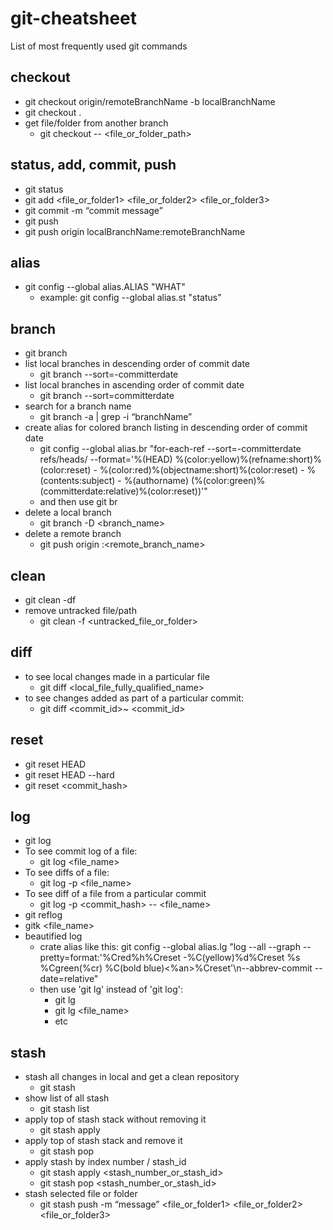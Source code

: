 # git-cheatsheet
List of most frequently used git commands

## checkout
* git checkout origin/remoteBranchName -b localBranchName
* git checkout .
* get file/folder from another branch
  - git checkout <branch> -- <file_or_folder_path>

## status, add, commit, push
* git status
* git add <file_or_folder1> <file_or_folder2> <file_or_folder3>
* git commit -m “commit message”
* git push
* git push origin localBranchName:remoteBranchName

## alias
* git config --global alias.ALIAS "WHAT"
  - example: git config --global alias.st "status"

## branch
* git branch
* list local branches in descending order of commit date
  - git branch --sort=-committerdate
* list local branches in ascending order of commit date
  - git branch --sort=committerdate
* search for a branch name
  - git branch -a | grep -i “branchName”
* create alias for colored branch listing in descending order of commit date
  - git config --global alias.br "for-each-ref --sort=-committerdate refs/heads/ --format='%(HEAD) %(color:yellow)%(refname:short)%(color:reset) - %(color:red)%(objectname:short)%(color:reset) - %(contents:subject) - %(authorname) (%(color:green)%(committerdate:relative)%(color:reset))'" 
  - and then use git br
* delete a local branch
  - git branch -D <branch_name>
* delete a remote branch
  - git push origin :<remote_branch_name>

## clean
* git clean -df
* remove untracked file/path
  - git clean -f <untracked_file_or_folder>

## diff
* to see local changes made in a particular file
  - git diff <local_file_fully_qualified_name>
* to see changes added as part of a particular commit:
  - git diff <commit_id>~ <commit_id>

## reset
* git reset HEAD
* git reset HEAD --hard
* git reset <commit_hash>

## log
* git log
* To see commit log of a file:
  - git log <file_name>
* To see diffs of a file:
  - git log -p <file_name>
* To see diff of a file from a particular commit
  - git log -p <commit_hash> -- <file_name>
* git reflog
* gitk <file_name>
* beautified log
  - crate alias like this: git config --global alias.lg "log --all --graph --pretty=format:'%Cred%h%Creset -%C(yellow)%d%Creset %s %Cgreen(%cr) %C(bold blue)<%an>%Creset'\n--abbrev-commit --date=relative"
  - then use 'git lg' instead of 'git log':
    * git lg
    * git lg <file_name>
    * etc

## stash
* stash all changes in local and get a clean repository
  - git stash
* show list of all stash
  - git stash list
* apply top of stash stack without removing it
  - git stash apply 
* apply top of stash stack and remove it
  - git stash pop 
* apply stash by index number / stash_id
  - git stash apply <stash_number_or_stash_id>
  - git stash pop <stash_number_or_stash_id>
* stash selected file or folder
  - git stash push -m “message” <file_or_folder1> <file_or_folder2> <file_or_folder3>

